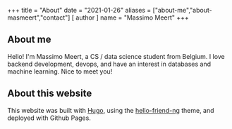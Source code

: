 +++
title = "About"
date = "2021-01-26"
aliases = ["about-me","about-masmeert","contact"]
[ author ]
  name = "Massimo Meert"
+++

## About me
Hello! I'm Massimo Meert, a CS / data science student from Belgium. I love backend development, devops, and have an interest in databases and machine learning. Nice to meet you!

## About this website
This website was built with [Hugo](https://gohugo.io/), using the [hello-friend-ng](https://github.com/rhazdon/hugo-theme-hello-friend-ng) theme, and deployed with Github Pages.